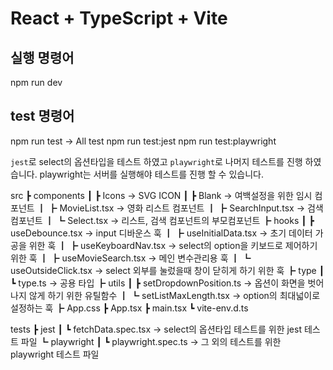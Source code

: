 # React + TypeScript + Vite

## 실행 명령어
npm run dev

## test 명령어
npm run test  -> All test
npm run test:jest
npm run test:playwright

`jest`로 select의 옵션타입을 테스트 하였고
`playwright`로 나머지 테스트를 진행 하였습니다.
playwright는 서버를 실행해야 테스트를 진행 할 수 있습니다.

src
 ┣ components
 ┃ ┣ Icons                  -> SVG ICON
 ┃ ┣ Blank                  -> 여백설정을 위한 임시 컴포넌트
 ┃ ┣ MovieList.tsx          -> 영화 리스트 컴포넌트
 ┃ ┣ SearchInput.tsx        -> 검색 컴포넌트
 ┃ ┗ Select.tsx             -> 리스트, 검색 컴포넌트의 부모컴포넌트
 ┣ hooks
 ┃ ┣ useDebounce.tsx        -> input 디바운스 훅
 ┃ ┣ useInitialData.tsx     -> 초기 데이터 가공을 위한 훅
 ┃ ┣ useKeyboardNav.tsx     -> select의 option을 키보드로 제어하기 위한 훅
 ┃ ┣ useMovieSearch.tsx     -> 메인 변수관리용 훅
 ┃ ┗ useOutsideClick.tsx    -> select 외부를 눌렀을때 창이 닫히게 하기 위한 훅
 ┣ type
 ┃ ┗ type.ts                -> 공용 타입
 ┣ utils
 ┃ ┣ setDropdownPosition.ts -> 옵션이 화면을 벗어나지 않게 하기 위한 유틸함수
 ┃ ┗ setListMaxLength.tsx   -> option의 최대넓이로 설정하는 훅
 ┣ App.css
 ┣ App.tsx
 ┣ main.tsx
 ┗ vite-env.d.ts

 tests
 ┣ jest
 ┃ ┗ fetchData.spec.tsx   -> select의 옵션타입 테스트를 위한 jest 테스트 파일
 ┗ playwright
 ┃ ┗ playwright.spec.ts   -> 그 외의 테스트를 위한 playwright 테스트 파일
